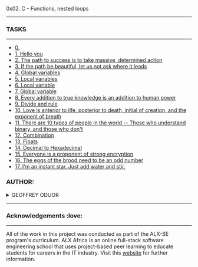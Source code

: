 0x02. C - Functions, nested loops

----
### TASKS

----

- [0. <o>](0-alias)
- [1. Hello you](1-hello_you)
- [2. The path to success is to take massive, determined action](2-path)
- [3. If the path be beautiful, let us not ask where it leads](3-paths)
- [4. Global variables](4-global_variables)
- [5. Local variables](5-local_variables)
- [6. Local variable](6-create_local_variable)
- [7. Global variable](7-create_global_variable)
- [8. Every addition to true knowledge is an addition to human power](8-true_knowledge)
- [9. Divide and rule](9-divide_and_rule)
- [10. Love is anterior to life, posterior to death, initial of creation, and the exponent of breath](10-love_exponent_breath)
- [11. There are 10 types of people in the world -- Those who understand binary, and those who don't](11-binary_to_decimal)
- [12. Combination](12-combinations)
- [13. Floats](13-print_float)
- [14. Decimal to Hexadecimal](100-decimal_to_hexadecimal)
- [15. Everyone is a proponent of strong encryption](101-rot13)
- [16. The eggs of the brood need to be an odd number](102-odd)
- [17. I'm an instant star. Just add water and stir.](103-water_and_stir)

### AUTHOR:
<details>
    <summary>GEOFFREY ODUOR</summary>
    <ul>
        <li>
            <a href="https://github.com/luckyhope1">Github</a>
        </li>
        <li>
            <a href="https://twitter.com/TomGeoffry">Twitter</a>
        </li>
        <li>
            <a href="https://geoffrytom@gmail.com">e-mail</a>
        </li>
    </ul>
</details>

---

### Acknowledgements  :love:
___
All of the work in this project was conducted as part of the ALX-SE program's curriculum. ALX Africa is an online full-stack software engineering school that uses project-based peer learning to educate students for careers in the IT industry. Visit this <a href="https://www.alxafrica.com/software-engineering-2022">website</a> for further information.
